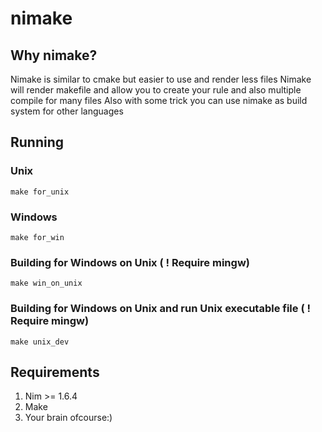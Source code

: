 # nimake

## Why nimake?

Nimake is similar to cmake but easier to use and render less files
Nimake will render makefile and allow you to create your rule and also multiple compile for many files
Also with some trick you can use nimake as build system for other languages

## Running

### Unix

    make for_unix

### Windows

    make for_win

### Building for Windows on Unix ( ! Require mingw)

    make win_on_unix

### Building for Windows on Unix and run Unix executable file ( ! Require mingw)

    make unix_dev

## Requirements

1. Nim >= 1.6.4
2. Make
3. Your brain ofcourse:)
